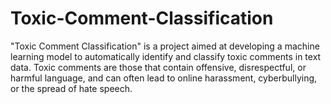 # Toxic-Comment-Classification
"Toxic Comment Classification" is a project aimed at developing a machine learning model to automatically identify and classify toxic comments in text data. Toxic comments are those that contain offensive, disrespectful, or harmful language, and can often lead to online harassment, cyberbullying, or the spread of hate speech.

